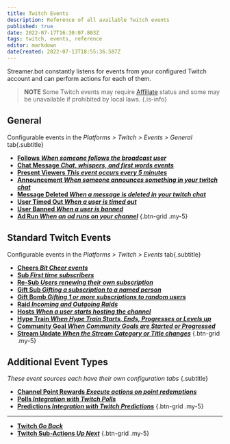 ```yaml
---
title: Twitch Events
description: Reference of all available Twitch events
published: true
date: 2022-07-17T16:30:07.803Z
tags: twitch, events, reference
editor: markdown
dateCreated: 2022-07-13T18:55:36.587Z
---
```


Streamer.bot constantly listens for events from your configured Twitch account and can perform actions for each of them.

> **NOTE**
> Some Twitch events may require [Affiliate](https://help.twitch.tv/s/article/twitch-affiliate-program-faq) status and some may be unavailable if prohibited by local laws.
{.is-info}

## General
Configurable events in the *Platforms > Twitch > Events > General* tab{.subtitle}

- [<i class="mdi mdi-account text--twitch"></i> **Follows *When someone follows the broadcast user***](/Platforms/Twitch/Events/General)
- [<i class="mdi mdi-comment-outline text--twitch"></i> **Chat Message *Chat, whispers, and first words events***](/Platforms/Twitch/Events/General)
- [<i class="mdi mdi-account-multiple text--twitch"></i> **Present Viewers *This event occurs every 5 minutes***](/Platforms/Twitch/Events/General)
- [<i class="mdi mdi-microphone text--twitch"></i> **Announcement *When someone announces something in your twitch chat***](/Platforms/Twitch/Events/General)
- [<i class="mdi mdi-comment-remove-outline text--twitch"></i> **Message Deleted *When a message is deleted in your twitch chat***](/Platforms/Twitch/Events/General)
- [<i class="mdi mdi-account-tie-voice-off text--twitch"></i> **User Timed Out *When a user is timed out***](/Platforms/Twitch/Events/General)
- [<i class="mdi mdi-account-minus-outline text--twitch"></i> **User Banned *When a user is banned***](/Platforms/Twitch/Events/General)
- [<i class="mdi mdi-television-classic text--twitch"></i> **Ad Run *When an ad runs on your channel***](/Platforms/Twitch/Events/General)
{.btn-grid .my-5}

## Standard Twitch Events
Configurable events in the *Platforms > Twitch > Events* tab{.subtitle}

- [**Cheers *Bit Cheer events***](/Platforms/Twitch/Events/Cheers)
- [**Sub *First time subscribers***](/Platforms/Twitch/Events/Sub)
- [**Re-Sub *Users renewing their own subscription***](/Platforms/Twitch/Events/Sub)
- [**Gift Sub *Gifting a subscription to a named person***](/Platforms/Twitch/Events/Gift-Sub)
- [**Gift Bomb *Gifting 1 or more subscriptions to random users***](/Platforms/Twitch/Events/Gift-Bomb)
- [**Raid *Incoming and Outgoing Raids***](/Platforms/Twitch/Events/Raid)
- [**Hosts *When a user starts hosting the channel***](/Platforms/Twitch/Events/Hosts)
- [**Hype Train *When Hype Train Starts, Ends, Progresses or Levels up***](/Platforms/Twitch/Events/Hype-Train)
- [**Community Goal *When Community Goals are Started or Progressed***](/Platforms/Twitch/Events/Community-Goal)
- [**Stream Update *When the Stream Category or Title changes***](/Platforms/Twitch/Events/Stream-Update)
{.btn-grid .my-5}

## Additional Event Types
*These event sources each have their own configuration tabs* {.subtitle}

- [**Channel Point Rewards *Execute actions on point redemptions***](/en/Platforms/Twitch/Channel-Point-Rewards)
- [**Polls *Integration with Twitch Polls***](/en/Platforms/Twitch/Polls)
- [**Predictions *Integration with Twitch Predictions***](/en/Platforms/Twitch/Predictions)
{.btn-grid .my-5}

---
- [<i class="mdi mdi-chevron-left"></i>**Twitch *Go Back***](/en/Platforms/Twitch)
- [<i class="mdi mdi-twitch text--twitch"></i>**Twitch Sub-Actions *Up Next***](/en/Sub-Actions/Twitch)
{.btn-grid .my-5}